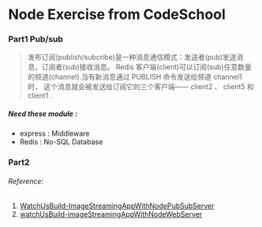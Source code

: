 # Node Exercise from CodeSchool

### Part1 Pub/sub
> 发布订阅(publish/subcribe)是一种消息通信模式：发送者(pub)发送消息，订阅者(sub)接收消息。 
> Redis 客户端(client)可以订阅(sub)任意数量的频道(channel).当有新消息通过 PUBLISH 命令发送给频道 channel1 时， 这个消息就会被发送给订阅它的三个客户端—— client2 、 client5 和 client1 .

##### Need these module : <function>
- express : Middleware
- Redis : No-SQL Database


### Part2 

###### Reference:
1. [WatchUsBuild-ImageStreamingAppWithNodePubSubServer](https://github.com/codeschool/WatchUsBuild-ImageStreamingAppWithNodePubSubServer)
2. [watchUsBuild-imageStreamingAppWithNodeWebServer](https://github.com/codeschool/WatchUsBuild-ImageStreamingAppWithNodeWebServer)

